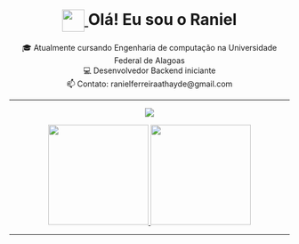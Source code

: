 <h1 align="center">
  <a href="https://www.linkedin.com/in/raniel-athayde-128988276">
    <img align="center" width="40px" src="https://media.giphy.com/media/hvRJCLFzcasrR4ia7z/giphy.gif">
  </a>
  <span>Olá! Eu sou o Raniel </span>
</h1>
  
<p align="center">
  🎓 Atualmente cursando Engenharia de computação na Universidade Federal de Alagoas
  <br>
  💻 Desenvolvedor Backend iniciante 
  <br>
  📫 Contato: <a href="mailto:ranielferreiraathayde@gmail.com" style="text-decoration: none;">ranielferreiraathayde@gmail.com</a>

---
<div float="left">
<p align="center">
  <a href="https://skillicons.dev">
    <img src="https://skillicons.dev/icons?i=html,c,py,docker,git,github" />
  </a>
  <br>

<p align="center">
  <a href="https://github.com/Raniel-Athayde/github-readme-stats">
    <img height="180em" src="https://github-readme-stats.vercel.app/api?username=Raniel-Athayde&show_icons=true&theme=dracula&include_all_commits=true&count_private=true"/>
 
  <a href="https://github.com/Raniel-Athayde/github-readme-stats">
    <img height="180em" src="https://github-readme-stats.vercel.app/api/top-langs/?username=Raniel-Athayde&layout=compact&langs_count=7&theme=dracula"/>
  </a>
</p>
</div>

---




